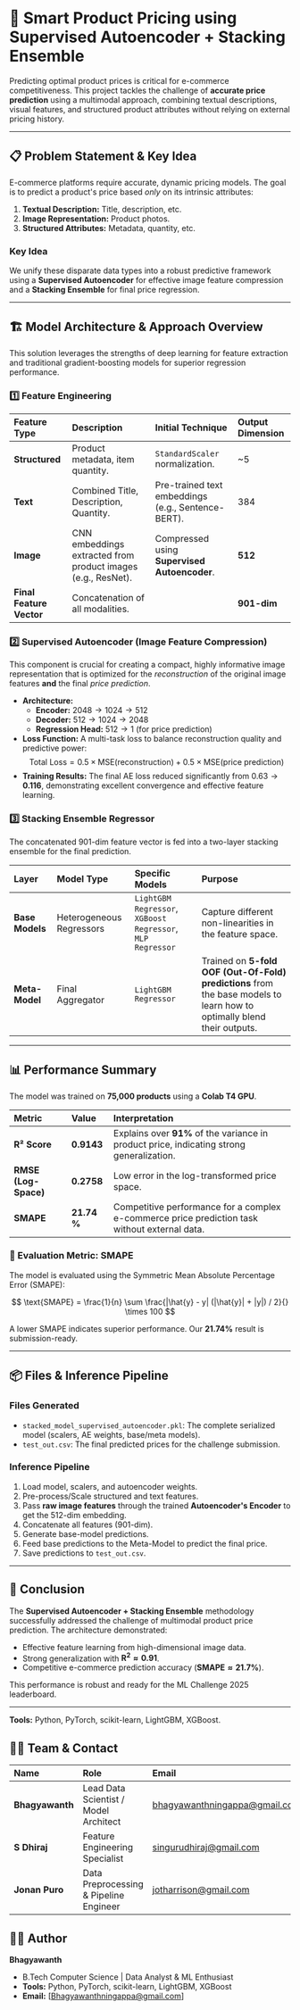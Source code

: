# 🧠 Smart Product Pricing using Supervised Autoencoder + Stacking Ensemble

Predicting optimal product prices is critical for e-commerce competitiveness. This project tackles the challenge of **accurate price prediction** using a multimodal approach, combining textual descriptions, visual features, and structured product attributes without relying on external pricing history.

---

## 📋 Problem Statement & Key Idea

E-commerce platforms require accurate, dynamic pricing models. The goal is to predict a product's price based *only* on its intrinsic attributes:
1.  **Textual Description:** Title, description, etc.
2.  **Image Representation:** Product photos.
3.  **Structured Attributes:** Metadata, quantity, etc.

### Key Idea
We unify these disparate data types into a robust predictive framework using a **Supervised Autoencoder** for effective image feature compression and a **Stacking Ensemble** for final price regression.

---

## 🏗️ Model Architecture & Approach Overview

This solution leverages the strengths of deep learning for feature extraction and traditional gradient-boosting models for superior regression performance.

### 1️⃣ Feature Engineering

| Feature Type | Description | Initial Technique | Output Dimension |
| :--- | :--- | :--- | :--- |
| **Structured** | Product metadata, item quantity. | `StandardScaler` normalization. | ~5 |
| **Text** | Combined Title, Description, Quantity. | Pre-trained text embeddings (e.g., Sentence-BERT). | 384 |
| **Image** | CNN embeddings extracted from product images (e.g., ResNet). | Compressed using **Supervised Autoencoder**. | **512** |
| **Final Feature Vector** | Concatenation of all modalities. | | **901-dim** |

### 2️⃣ Supervised Autoencoder (Image Feature Compression)

This component is crucial for creating a compact, highly informative image representation that is optimized for the *reconstruction* of the original image features **and** the final *price prediction*.

* **Architecture:**
    * **Encoder:** $2048 \rightarrow 1024 \rightarrow 512$
    * **Decoder:** $512 \rightarrow 1024 \rightarrow 2048$
    * **Regression Head:** $512 \rightarrow 1$ (for price prediction)
* **Loss Function:** A multi-task loss to balance reconstruction quality and predictive power:
    $$\text{Total Loss} = 0.5 \times \text{MSE}(\text{reconstruction}) + 0.5 \times \text{MSE}(\text{price prediction})$$
* **Training Results:** The final AE loss reduced significantly from $0.63 \rightarrow \mathbf{0.116}$, demonstrating excellent convergence and effective feature learning.

### 3️⃣ Stacking Ensemble Regressor

The concatenated 901-dim feature vector is fed into a two-layer stacking ensemble for the final prediction.

| Layer | Model Type | Specific Models | Purpose |
| :--- | :--- | :--- | :--- |
| **Base Models** | Heterogeneous Regressors | `LightGBM Regressor`, `XGBoost Regressor`, `MLP Regressor` | Capture different non-linearities in the feature space. |
| **Meta-Model** | Final Aggregator | `LightGBM Regressor` | Trained on **5-fold OOF (Out-Of-Fold) predictions** from the base models to learn how to optimally blend their outputs. |

---

## 📊 Performance Summary

The model was trained on **75,000 products** using a **Colab T4 GPU**.

| Metric | Value | Interpretation |
| :--- | :--- | :--- |
| **R² Score** | **0.9143** | Explains over **91%** of the variance in product price, indicating strong generalization. |
| **RMSE (Log-Space)** | **0.2758** | Low error in the log-transformed price space. |
| **SMAPE** | **21.74 %** | Competitive performance for a complex e-commerce price prediction task without external data. |

### 🧮 Evaluation Metric: SMAPE

The model is evaluated using the Symmetric Mean Absolute Percentage Error (SMAPE):

$$
\text{SMAPE} = \frac{1}{n} \sum \frac{|\hat{y} - y| (|\hat{y}| + |y|) / 2}{} \times 100
$$

A lower SMAPE indicates superior performance. Our $\mathbf{21.74\%}$ result is submission-ready.

---

## 📦 Files & Inference Pipeline

### Files Generated

* `stacked_model_supervised_autoencoder.pkl`: The complete serialized model (scalers, AE weights, base/meta models).
* `test_out.csv`: The final predicted prices for the challenge submission.

### Inference Pipeline

1.  Load model, scalers, and autoencoder weights.
2.  Pre-process/Scale structured and text features.
3.  Pass **raw image features** through the trained **Autoencoder's Encoder** to get the 512-dim embedding.
4.  Concatenate all features (901-dim).
5.  Generate base-model predictions.
6.  Feed base predictions to the Meta-Model to predict the final price.
7.  Save predictions to `test_out.csv`.

---

## 🚀 Conclusion

The **Supervised Autoencoder + Stacking Ensemble** methodology successfully addressed the challenge of multimodal product price prediction. The architecture demonstrated:
* Effective feature learning from high-dimensional image data.
* Strong generalization with $\mathbf{R^2 \approx 0.91}$.
* Competitive e-commerce prediction accuracy ($\mathbf{SMAPE \approx 21.7\%}$).

This performance is robust and ready for the ML Challenge 2025 leaderboard.

---
**Tools:** Python, PyTorch, scikit-learn, LightGBM, XGBoost.

## 👨‍💻 Team & Contact

| Name | Role | Email |
| :--- | :--- | :--- |
| **Bhagyawanth** | Lead Data Scientist / Model Architect | bhagyawanthningappa@gmail.com |
| **S Dhiraj** | Feature Engineering Specialist | singurudhiraj@gmail.com|
| **Jonan Puro** | Data Preprocessing & Pipeline Engineer | jotharrison@gmail.com |

## 👨‍💻 Author

**Bhagyawanth**
* B.Tech Computer Science | Data Analyst & ML Enthusiast
* **Tools:** Python, PyTorch, scikit-learn, LightGBM, XGBoost
* **Email:** [Bhagyawanthningappa@gmail.com]
